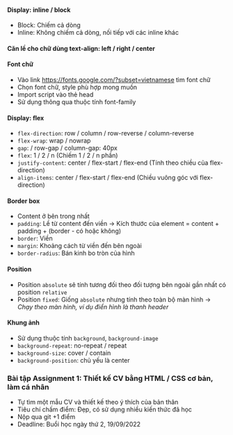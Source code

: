 #### Display: inline / block

- Block: Chiếm cả dòng
- Inline: Không chiếm cả dòng, nối tiếp với các inline khác

#### Căn lề cho chữ dùng text-align: left / right / center

#### Font chữ

- Vào link https://fonts.google.com/?subset=vietnamese tìm font chữ
- Chọn font chữ, style phù hợp mong muốn
- Import script vào thẻ head
- Sử dụng thông qua thuộc tính font-family

#### Display: flex

- `flex-direction`: row / column / row-reverse / column-reverse
- `flex-wrap`: wrap / nowrap
- `gap`: / row-gap / column-gap: 40px
- `flex`: 1 / 2 / n (Chiếm 1 / 2 / n phần)
- `justify-content`: center / flex-start / flex-end (Tính theo chiều của flex-direction)
- `align-items`: center / flex-start / flex-end (Chiều vuông góc với flex-direction)

#### Border box

- Content ở bên trong nhất
- `padding`: Lề từ content đến viền -> Kích thước của element = content + padding + (border - có hoặc không)
- `border`: Viền
- `margin`: Khoảng cách từ viền đến bên ngoài
- `border-radius`: Bán kinh bo tròn của hình

#### Position

- Position `absolute` sẽ tính tương đối theo đối tượng bên ngoài gần nhất có position `relative`
- Position `fixed`: Giống `absolute` nhưng tính theo toàn bộ màn hình -> _Chạy theo màn hình, ví dụ điển hình là thanh header_

#### Khung ảnh

- Sử dụng thuộc tính `background`, `background-image`
- `background-repeat`: no-repeat / repeat
- `background-size`: cover / contain
- `background-position`: chủ yếu là center

### Bài tập Assignment 1: Thiết kế CV bằng HTML / CSS cơ bản, làm cá nhân

- Tự tìm một mẫu CV và thiết kế theo ý thích của bản thân
- Tiêu chí chấm điểm: Đẹp, có sử dụng nhiều kiến thức đã học
- Nộp qua git +1 điểm
- Deadline: Buổi học ngày thứ 2, 19/09/2022
